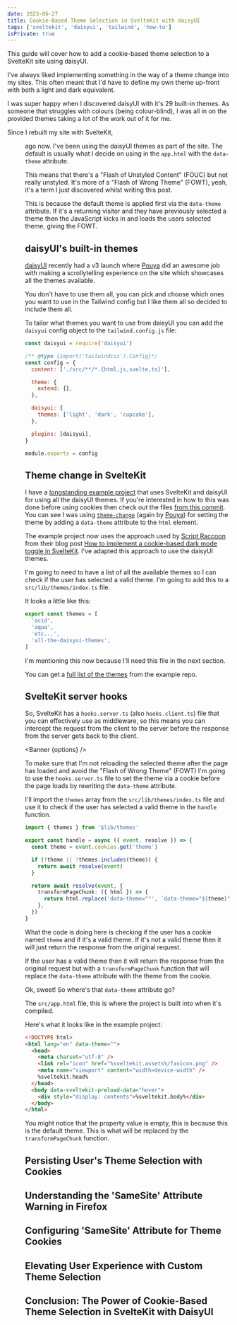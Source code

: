 ```yaml
---
date: 2023-06-27
title: Cookie-Based Theme Selection in SvelteKit with daisyUI
tags: ['sveltekit', 'daisyui', 'tailwind', 'how-to']
isPrivate: true
---
```


<script>
  import {
    DateDistance as DD,
    Banner,
  } from '$lib/components'

  const options = {
    type: 'info',
    message: `If you have more than one handle function then you can use the
      <a target="_blank" rel="noopener noreferrer" href='https://kit.svelte.dev/docs/modules#sveltejs-kit-hooks-sequence'>sequence helper function in SvelteKit</a>.
    `
  }
</script>

This guide will cover how to add a cookie-based theme selection to a
SvelteKit site using daisyUI.

I've always liked implementing something in the way of a theme change
into my sites. This often meant that I'd have to define my own theme
up-front with both a light and dark equivalent.

I was super happy when I discovered daisyUI with it's 29 built-in
themes. As someone that struggles with colours (being colour-blind), I
was all in on the provided themes taking a lot of the work out of it
for me.

Since I rebuilt my site with SvelteKit, <DD date='2021-07-17' /> ago
now. I've been using the daisyUI themes as part of the site. The
default is usually what I decide on using in the `app.html` with the
`data-theme` attribute.

This means that there's a "Flash of Unstyled Content" (FOUC) but not
really unstyled. It's more of a "Flash of Wrong Theme" (FOWT), yeah,
it's a term I just discovered whilst writing this post.

This is because the default theme is applied first via the
`data-theme` attribute. If it's a returning visitor and they have
previously selected a theme then the JavaScript kicks in and loads the
users selected theme, giving the FOWT.

## daisyUI's built-in themes

[daisyUI] recently had a v3 launch where [Pouya] did an awesome job
with making a scrollytelling experience on the site which showcases
all the themes available.

You don't have to use them all, you can pick and choose which ones you
want to use in the Tailwind config but I like them all so decided to
include them all.

To tailor what themes you want to use from daisyUI you can add the
`daisyui` config object to the `tailwind.config.js` file:

```js
const daisyui = require('daisyui')

/** @type {import('tailwindcss').Config}*/
const config = {
  content: ['./src/**/*.{html,js,svelte,ts}'],

  theme: {
    extend: {},
  },

  daisyui: {
    themes: ['light', 'dark', 'cupcake'],
  },

  plugins: [daisyui],
}

module.exports = config
```

## Theme change in SvelteKit

I have a [longstanding example project] that uses SvelteKit and
daisyUI for using all the daisyUI themes. If you're interested in how
to this was done before using cookies then check out the files [from
this commit]. You can see I was using [`theme-change`] (again by
[Pouya]) for setting the theme by adding a `data-theme` attribute to
the `html` element.

The example project now uses the approach used by [Script Raccoon]
from their blog post [How to implement a cookie-based dark mode toggle
in SvelteKit]. I've adapted this approach to use the daisyUI themes.

I'm going to need to have a list of all the available themes so I can
check if the user has selected a valid theme. I'm going to add this to
a `src/lib/themes/index.ts` file.

It looks a little like this:

```ts
export const themes = [
  'acid',
  'aqua',
  'etc...',
  'all-the-daisyui-themes',
]
```

I'm mentioning this now because I'll need this file in the next
section.

You can get a [full list of the themes] from the example repo.

## SvelteKit server hooks

So, SvelteKit has a `hooks.server.ts` (also `hooks.client.ts`) file
that you can effectively use as middleware, so this means you can
intercept the request from the client to the server before the
response from the server gets back to the client.

<Banner {options} />

To make sure that I'm not reloading the selected theme after the page
has loaded and avoid the "Flash of Wrong Theme" (FOWT) I'm going to
use the `hooks.server.ts` file to set the theme via a cookie before
the page loads by rewriting the `data-theme` attribute.

I'll import the `themes` array from the `src/lib/themes/index.ts` file
and use it to check if the user has selected a valid theme in the
`handle` function.

```ts
import { themes } from '$lib/themes'

export const handle = async ({ event, resolve }) => {
  const theme = event.cookies.get('theme')

  if (!theme || !themes.includes(theme)) {
    return await resolve(event)
  }

  return await resolve(event, {
    transformPageChunk: ({ html }) => {
      return html.replace('data-theme=""', `data-theme="${theme}"`)
    },
  })
}
```

What the code is doing here is checking if the user has a cookie named
`theme` and if it's a valid theme. If it's not a valid theme then it
will just return the response from the original request.

If the user has a valid theme then it will return the response from
the original request but with a `transformPageChunk` function that
will replace the `data-theme` attribute with the theme from the
cookie.

Ok, sweet! So where's that `data-theme` attribute go?

The `src/app.html` file, this is where the project is built into when
it's compiled.

Here's what it looks like in the example project:

```html
<!DOCTYPE html>
<html lang="en" data-theme="">
  <head>
    <meta charset="utf-8" />
    <link rel="icon" href="%sveltekit.assets%/favicon.png" />
    <meta name="viewport" content="width=device-width" />
    %sveltekit.head%
  </head>
  <body data-sveltekit-preload-data="hover">
    <div style="display: contents">%sveltekit.body%</div>
  </body>
</html>
```

You might notice that the property value is empty, this is because
this is the default theme. This is what will be replaced by the
`transformPageChunk` function.

## Persisting User's Theme Selection with Cookies

## Understanding the 'SameSite' Attribute Warning in Firefox

## Configuring 'SameSite' Attribute for Theme Cookies

## Elevating User Experience with Custom Theme Selection

## Conclusion: The Power of Cookie-Based Theme Selection in SvelteKit with DaisyUI

<!-- Links -->

[daisyui]: https://daisyui.com/
[Pouya]: https://twitter.com/Saadeghi
[longstanding example project]:
  https://github.com/spences10/sveltekit-theme-switch-example
[from this commit]:
  https://github.com/spences10/sveltekit-theme-switch-example/blob/1f9b4f9b5f5aa0a521f68a21dc0b17e5ec89d625/src/routes/%2Blayout.svelte
[`theme-change`]: https://github.com/saadeghi/theme-change
[How to implement a cookie-based dark mode toggle in SvelteKit]:
  https://scriptraccoon.dev/blog/darkmode-toggle-sveltekit
[Script Raccoon]: https://scriptraccoon.dev
[`sequence` helper function]:
  https://kit.svelte.dev/docs/modules#sveltejs-kit-hooks-sequence
[full list of the themes]:
  https://github.com/spences10/sveltekit-theme-switch-example/blob/5489c1843b42bb8c3162e22760a55b88a3e7c0b0/src/lib/themes/index.ts

